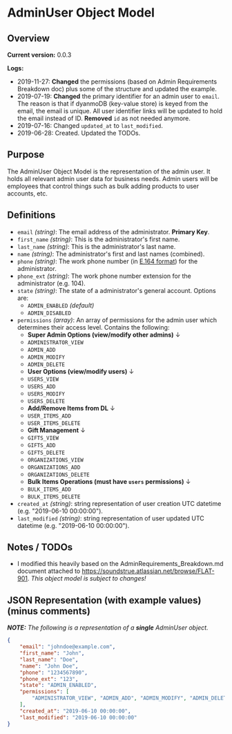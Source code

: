 # AdminUser Object Model

## Overview

**Current version:** 0.0.3

**Logs:**

- 2019-11-27: **Changed** the permissions (based on Admin Requirements Breakdown doc) plus some of the structure and updated the example.
- 2019-07-19: **Changed** the primary identifier for an admin user to `email`. The reason is that if dyanmoDB (key-value store) is keyed from the email, the email is unique. All user identifier links will be updated to hold the email instead of ID. **Removed** `id` as not needed anymore.
- 2019-07-16: Changed `updated_at` to `last_modified`.
- 2019-06-28: Created. Updated the TODOs.

## Purpose

The AdminUser Object Model is the representation of the admin user. It holds all relevant admin user data for business needs. Admin users will be employees that control things such as bulk adding products to user accounts, etc.

## Definitions

- `email` _(string)_: The email address of the administrator. **Primary Key**.
- `first_name` _(string)_: This is the administrator's first name.
- `last_name` _(string)_: This is the administrator's last name.
- `name` _(string)_: The administrator's first and last names (combined).
- `phone` _(string)_: The work phone number (in [E.164 format](https://en.wikipedia.org/wiki/E.164)) for the administrator.
- `phone_ext` _(string)_: The work phone number extension for the administrator (e.g. 104).
- `state` _(string)_: The state of a administrator's general account. Options are:
    - `ADMIN_ENABLED` _(default)_
    - `ADMIN_DISABLED`
- `permissions` _(array)_: An array of permissions for the admin user which determines their access level. Contains the following:
	- **Super Admin Options (view/modify other admins)** &darr;
	- `ADMINISTRATOR_VIEW`
	- `ADMIN_ADD`
	- `ADMIN_MODIFY`
	- `ADMIN_DELETE`
	- **User Options (view/modify users)** &darr;
	- `USERS_VIEW`
	- `USERS_ADD`
	- `USERS_MODIFY`
	- `USERS_DELETE`
	- **Add/Remove Items from DL** &darr;
	- `USER_ITEMS_ADD`
	- `USER_ITEMS_DELETE`
	- **Gift Management** &darr;
	- `GIFTS_VIEW`
	- `GIFTS_ADD`
	- `GIFTS_DELETE`
	- `ORGANIZATIONS_VIEW`
	- `ORGANIZATIONS_ADD`
	- `ORGANIZATIONS_DELETE`
	- **Bulk Items Operations (must have `users` permissions)** &darr;
	- `BULK_ITEMS_ADD`
	- `BULK_ITEMS_DELETE`
- `created_at` _(string)_: string representation of user creation UTC datetime (e.g. "2019-06-10 00:00:00").
- `last_modified` _(string)_: string representation of user updated UTC datetime (e.g. "2019-06-10 00:00:00").

## Notes / TODOs

- I modified this heavily based on the AdminRequirements_Breakdown.md document attached to https://soundstrue.atlassian.net/browse/FLAT-901. _This object model is subject to changes!_

## JSON Representation (with example values) (minus comments)

_**NOTE:** The following is a representation of a **single** AdminUser object._
```json
{
    "email": "johndoe@example.com",
    "first_name": "John",
    "last_name": "Doe",
    "name": "John Doe",
	"phone": "1234567890",
	"phone_ext": "123",
	"state": "ADMIN_ENABLED",
	"permissions": [
		"ADMINISTRATOR_VIEW", "ADMIN_ADD", "ADMIN_MODIFY", "ADMIN_DELETE", "USERS_VIEW", "USERS_ADD", "USERS_MODIFY", "USERS_DELETE", "USER_ITEMS_ADD", "USER_ITEMS_DELETE", "GIFTS_VIEW", "GIFTS_ADD", "GIFTS_DELETE", "ORGANIZATIONS_VIEW", "ORGANIZATIONS_ADD", "ORGANIZATIONS_DELETE", "BULK_ITEMS_ADD", "BULK_ITEMS_DELETE"
	],
    "created_at": "2019-06-10 00:00:00",
    "last_modified": "2019-06-10 00:00:00"
}
```